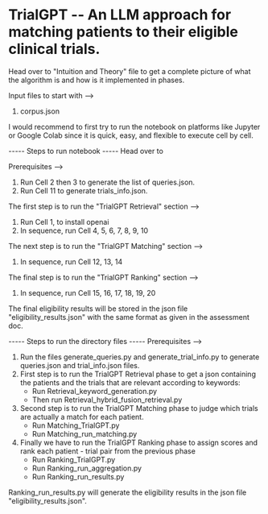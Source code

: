 # TrialGPT -- An LLM approach for matching patients to their eligible clinical trials.

Head over to "Intuition and Theory" file to get a complete picture of what the algorithm is and how is it implemented in phases.

Input files to start with -->
1. corpus.json

I would recommend to first try to run the notebook on platforms like Jupyter or Google Colab since it is quick, easy, and flexible to execute cell by cell.

----- Steps to run notebook -----
Head over to 

Prerequisites -->
1. Run Cell 2 then 3 to generate the list of queries.json.
2. Run Cell 11 to generate trials_info.json.

The first step is to run the "TrialGPT Retrieval" section -->
1. Run Cell 1, to install openai
2. In sequence, run Cell 4, 5, 6, 7, 8, 9, 10

The next step is to run the "TrialGPT Matching" section -->
1. In sequence, run Cell 12, 13, 14

The final step is to run the "TrialGPT Ranking" section -->
1. In sequence, run Cell 15, 16, 17, 18, 19, 20

The final eligibility results will be stored in the json file "eligibility_results.json" with the same format as given in the assessment doc.


----- Steps to run the directory files -----
Prerequisites -->
1. Run the files generate_queries.py and generate_trial_info.py to generate queries.json and trial_info.json files.
2. First step is to run the TrialGPT Retrieval phase to get a json containing the patients and the trials that are relevant according to keywords:
    - Run Retrieval_keyword_generation.py
    - Then run Retrieval_hybrid_fusion_retrieval.py
3. Second step is to run the TrialGPT Matching phase to judge which trials are actually a match for each patient.
    - Run Matching_TrialGPT.py
    - Run Matching_run_matching.py
4. Finally we have to run the TrialGPT Ranking phase to assign scores and rank each patient - trial pair from the previous phase
    - Run Ranking_TrialGPT.py
    - Run Ranking_run_aggregation.py
    - Run Ranking_run_results.py

Ranking_run_results.py will generate the eligibility results in the json file "eligibility_results.json".

